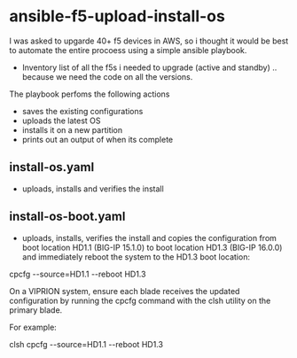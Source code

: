 # ansible-f5-upload-install-os

I was asked to upgarde 40+ f5 devices in AWS, so i thought it would be best to automate the entire procoess using a simple ansible playbook. 

* Inventory list of all the f5s i needed to upgrade (active and standby) .. because we need the code on all the versions.

The playbook perfoms the following actions
* saves the existing configurations
* uploads the latest OS
* installs it on a new partition
* prints out an output of when its complete

## install-os.yaml
* uploads, installs and verifies the install

## install-os-boot.yaml
* uploads, installs, verifies the install and copies the configuration from boot location HD1.1 (BIG-IP 15.1.0) to boot location HD1.3 (BIG-IP 16.0.0) and immediately reboot the system to the HD1.3 boot location:

cpcfg --source=HD1.1 --reboot HD1.3

On a VIPRION system, ensure each blade receives the updated configuration by running the cpcfg command with the clsh utility on the primary blade.

For example:

clsh cpcfg --source=HD1.1 --reboot HD1.3
